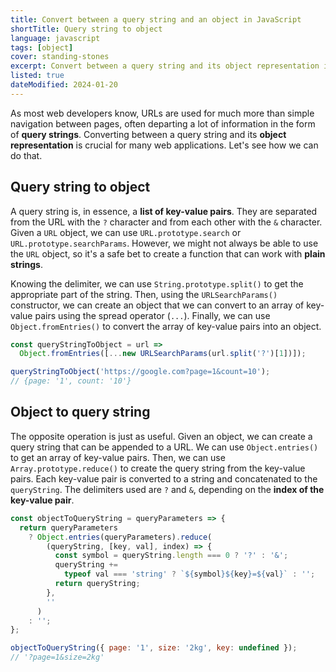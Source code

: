 ```yaml
---
title: Convert between a query string and an object in JavaScript
shortTitle: Query string to object
language: javascript
tags: [object]
cover: standing-stones
excerpt: Convert between a query string and its object representation in JavaScript.
listed: true
dateModified: 2024-01-20
---
```


As most web developers know, URLs are used for much more than simple navigation between pages, often departing a lot of information in the form of **query strings**. Converting between a query string and its **object representation** is crucial for many web applications. Let's see how we can do that.

## Query string to object

A query string is, in essence, a **list of key-value pairs**. They are separated from the URL with the `?` character and from each other with the `&` character. Given a `URL` object, we can use `URL.prototype.search` or `URL.prototype.searchParams`. However, we might not always be able to use the `URL` object, so it's a safe bet to create a function that can work with **plain strings**.

Knowing the delimiter, we can use `String.prototype.split()` to get the appropriate part of the string. Then, using the `URLSearchParams()` constructor, we can create an object that we can convert to an array of key-value pairs using the spread operator (`...`). Finally, we can use `Object.fromEntries()` to convert the array of key-value pairs into an object.

```js
const queryStringToObject = url =>
  Object.fromEntries([...new URLSearchParams(url.split('?')[1])]);

queryStringToObject('https://google.com?page=1&count=10');
// {page: '1', count: '10'}
```

## Object to query string

The opposite operation is just as useful. Given an object, we can create a query string that can be appended to a URL. We can use `Object.entries()` to get an array of key-value pairs. Then, we can use `Array.prototype.reduce()` to create the query string from the key-value pairs. Each key-value pair is converted to a string and concatenated to the `queryString`. The delimiters used are `?` and `&`, depending on the **index of the key-value pair**.

```js
const objectToQueryString = queryParameters => {
  return queryParameters
    ? Object.entries(queryParameters).reduce(
        (queryString, [key, val], index) => {
          const symbol = queryString.length === 0 ? '?' : '&';
          queryString +=
            typeof val === 'string' ? `${symbol}${key}=${val}` : '';
          return queryString;
        },
        ''
      )
    : '';
};

objectToQueryString({ page: '1', size: '2kg', key: undefined });
// '?page=1&size=2kg'
```
